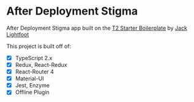 # After Deployment Stigma

After Deployment Stigma app built on the [T2 Starter Boilerplate](https://github.com/jlightfoot2/t2-pwa-starter) by [Jack Lightfoot](https://github.com/jlightfoot2)

This project is built off of:
- [x] TypeScript 2.x
- [x] Redux, React-Redux
- [x] React-Router 4
- [x] Material-UI
- [x] Jest, Enzyme
- [x] Offline Plugin
